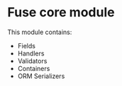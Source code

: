 # Fuse core module

This module contains:
* Fields
* Handlers
* Validators
* Containers
* ORM Serializers